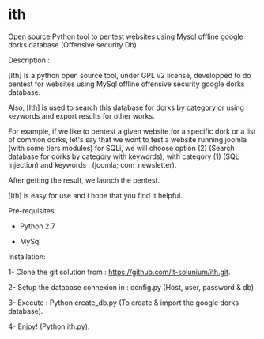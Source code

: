 ith
===

Open source Python tool to pentest websites using Mysql offline google dorks database (Offensive security Db).

Description :

[Ith] Is a python open source tool, under GPL v2 license, developped to do pentest for websites using MySql offline offensive security google dorks database.

Also, [Ith] is used to search this database for dorks by category or using keywords and export results for other works.

For example, if we like to pentest a given website for a specific dork or a list of common dorks, let's say that we wont to test a website running joomla (with some tiers modules) for SQLi, we will choose option (2) (Search database for dorks by category with keywords), with category (1) (SQL Injection) and keywords : (joomla; com_newsletter).

After getting the result, we launch the pentest.

[Ith] is easy for use and i hope that you find it helpful.

Pre-requisites:

* Python 2.7

* MySql

Installation:

 1- Clone the git solution from :  https://github.com/it-solunium/ith.git.
 
 2- Setup the database connexion in : config.py (Host, user, password & db).
 
 3- Execute : Python create_db.py (To create & import the google dorks database).
 
 4- Enjoy! (Python ith.py).

